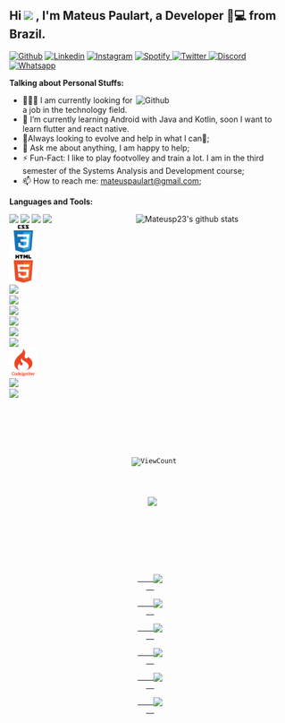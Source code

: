 

## Hi <img src="https://media.giphy.com/media/hvRJCLFzcasrR4ia7z/giphy.gif" width="25px"> , I'm Mateus Paulart, a Developer 🚀💻 from Brazil.


[![Github](https://img.shields.io/badge/-Github-000?style=flat&logo=Github&logoColor=white)](https://github.com/Mateusp23)
[![Linkedin](https://img.shields.io/badge/-LinkedIn-0073B1?style=flat&logo=Linkedin&logoColor=white)](https://www.linkedin.com/in/mateus-paulart-7903881a2/)
[![Instagram](https://img.shields.io/badge/-Instagram-B13288?style=flat&labelColor=c13584&logo=instagram&logoColor=white)](https://www.instagram.com/mateuspp23/)
[![Spotify](https://img.shields.io/badge/-Spotify-2EBD59?style=flat&logo=Spotify&logoColor=white)
](https://open.spotify.com/user/22e3kzkyrlcsajlzw6ai6ycwy?si=DJQBly7vTYy9i4l94eNifA)[![Twitter](https://img.shields.io/badge/-Twitter-4DA6E9?style=flat&logo=Twitter&logoColor=white)
](https://twitter.com/mpaulart)[![Discord](https://img.shields.io/badge/-Discord-6E85D3?style=flat&logo=Discord&logoColor=white)
](https://discord.gg/6VebAKKA)[![Whatsapp](https://img.shields.io/badge/-Whatsapp-4ADD5A?style=flat&logo=Whatsapp&logoColor=white)
](https://api.whatsapp.com/send?phone=5551999381964&text=ol%C3%A1!!)
<!-- Talking about you -->
**Talking about Personal Stuffs:**

<!-- Any image aligned to the right. Beware the width -->
<img width="55%" align="right" alt="Github" src="https://raw.githubusercontent.com/onimur/.github/master/.resources/git-header.svg" />

- 👨🏽‍💻 I am currently looking for a job in the technology field.
- 🌱 I’m currently learning Android with Java and Kotlin, soon I want to learn flutter and react native.
- 👯Always looking to evolve and help in what I can🤝;
- 💬 Ask me about anything, I am happy to help;
- ⚡️ Fun-Fact: I like to play footvolley and train a lot. I am in the third semester of the Systems Analysis and Development course;
- 📫 How to reach me: mateuspaulart@gmail.com;

**Languages and Tools:** 

<p>
 <a href="https://github.com/Mateusp23">
    <img width="55%" align="right" alt="Mateusp23's github stats" src="https://github-readme-stats.vercel.app/api?username=Mateusp23&show_icons=true&hide_border=true" />
  </a>
  
  <code><img width="10%" src="https://www.vectorlogo.zone/logos/java/java-ar21.svg"></code>
  <code><img width="10%" src="https://www.vectorlogo.zone/logos/kotlinlang/kotlinlang-ar21.svg"></code>
  <code><img width="10%" src="https://www.vectorlogo.zone/logos/android/android-ar21.svg"></code>
<code><img width="10%"
src="https://www.vectorlogo.zone/logos/php/php-ar21.svg">
   <code><img width="10%"  src="https://raw.githubusercontent.com/devicons/devicon/master/icons/css3/css3-original-wordmark.svg"></code>
   <code><img width="10%"
src="https://raw.githubusercontent.com/devicons/devicon/master/icons/html5/html5-original-wordmark.svg"></code>
 <code><img width="10%" src="https://www.vectorlogo.zone/logos/javascript/javascript-ar21.svg"></code>
  <code><img width="10%" src="https://www.vectorlogo.zone/logos/gradle/gradle-ar21.svg"></code>
  <code><img width="10%" src="https://www.vectorlogo.zone/logos/json/json-ar21.svg"></code>
  <code><img width="10%" src="https://www.vectorlogo.zone/logos/mysql/mysql-ar21.svg"></code>
  <code><img width="10%" src="https://www.vectorlogo.zone/logos/postgresql/postgresql-ar21.svg"></code>
  <code><img width="10%" src="https://www.vectorlogo.zone/logos/firebase/firebase-ar21.svg"></code>
  <code><img width="10%" src="https://raw.githubusercontent.com/devicons/devicon/master/icons/codeigniter/codeigniter-plain-wordmark.svg"></code>
<code><img width="10%" src="https://www.vectorlogo.zone/logos/git-scm/git-scm-ar21.svg"></code>
   <code><img width="10%" src="https://www.vectorlogo.zone/logos/gnu_bash/gnu_bash-ar21.svg"></code>
</p>

<p align="center">
  <img alt="ViewCount" src="https://views.whatilearened.today/views/github/Mateusp23/Mateus.svg" />
</p>
<p align="center">
  <img src="https://github-readme-stats.vercel.app/api/top-langs/?username=Mateusp23&theme=tokyonight&layout=compact" /> 
</p>

<!-- Its main projects -->
<p align="center">
  <a href="https://github.com/Mateusp23/Android_Apps">
    <img align="center" src="https://github-readme-stats.vercel.app/api/pin/?username=Mateusp23&repo=Android_Apps" />
  </a>
    <a href="https://github.com/Mateusp23/programa-o-web-php">
    <img align="center" src="https://github-readme-stats.vercel.app/api/pin/?username=Mateusp23&repo=programa-o-web-php" />
  </a>
  <a href="https://github.com/Mateusp23/Portfolio">
    <img align="center" src="https://github-readme-stats.vercel.app/api/pin/?username=Mateusp23&repo=Portfolio" />
  </a>
   <a href="https://github.com/Mateusp23/Controle-de-Despesas-JS">
    <img align="center" src="https://github-readme-stats.vercel.app/api/pin/?username=Mateusp23&repo=Controle-de-Despesas-JS" />
  </a>
     <a href="https://github.com/Mateusp23/Go_4all">
    <img align="center" src="https://github-readme-stats.vercel.app/api/pin/?username=Mateusp23&repo=Go_4all" />
  </a>
     <a href="https://github.com/Mateusp23/Pag_3D_JS">
    <img align="center" src="https://github-readme-stats.vercel.app/api/pin/?username=Mateusp23&repo=Pag_3D_JS" />
  </a>
</p>


